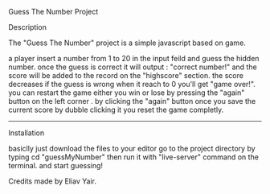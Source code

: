 Guess The Number Project

Description 

The "Guess The Number" project is a simple javascript based on game.

a player insert a number from 1 to 20 in the input feild and guess the hidden number.
once the guess is correct it will output : "correct number!" 
and the score will be added to the record on the "highscore" section.
the score decreases if the guess is wrong
when it reach to 0 you'll get "game over!".
you can restart the game either you win or lose by pressing the "again" button 
on the left corner .
by clicking the "again" button once you save the current score
by dubble clicking it you reset the game completly.

**********
Installation

basiclly just download the files to your editor
go to the project directory by typing cd "guessMyNumber" 
then run it with "live-server" command on the terminal.
and start guessing!

Credits
made by Eliav Yair.
